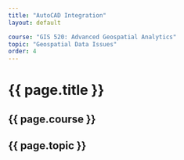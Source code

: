 ```yaml
---
title: "AutoCAD Integration"
layout: default

course: "GIS 520: Advanced Geospatial Analytics"
topic: "Geospatial Data Issues"
order: 4
---
```


{{ page.title }}
====================

{{ page.course }}
---------------------

{{ page.topic }}
---------------------